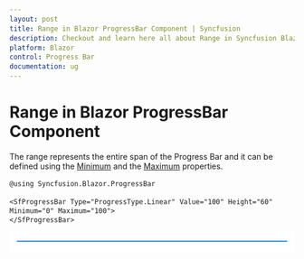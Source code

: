 ```yaml
---
layout: post
title: Range in Blazor ProgressBar Component | Syncfusion
description: Checkout and learn here all about Range in Syncfusion Blazor ProgressBar component and much more details.
platform: Blazor
control: Progress Bar 
documentation: ug
---
```


# Range in Blazor ProgressBar Component

The range represents the entire span of the Progress Bar and it can be defined using the [Minimum](https://help.syncfusion.com/cr/blazor/Syncfusion.Blazor.ProgressBar.SfProgressBar.html#Syncfusion_Blazor_ProgressBar_SfProgressBar_Minimum) and the [Maximum](https://help.syncfusion.com/cr/blazor/Syncfusion.Blazor.ProgressBar.SfProgressBar.html#Syncfusion_Blazor_ProgressBar_SfProgressBar_Maximum) properties.

```cshtml
@using Syncfusion.Blazor.ProgressBar

<SfProgressBar Type="ProgressType.Linear" Value="100" Height="60" Minimum="0" Maximum="100">
</SfProgressBar>
```

![Blazor ProgressBar with Range](images/blazor-determinate-progressbar.png)
